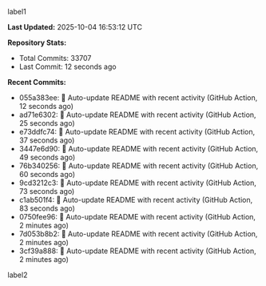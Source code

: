
label1 
<!-- ACTIVITY_START -->
**Last Updated:** 2025-10-04 16:53:12 UTC

**Repository Stats:**
- Total Commits: 33707
- Last Commit: 12 seconds ago

**Recent Commits:**
- 055a383ee: 🤖 Auto-update README with recent activity (GitHub Action, 12 seconds ago)
- ad71e6302: 🤖 Auto-update README with recent activity (GitHub Action, 25 seconds ago)
- e73ddfc74: 🤖 Auto-update README with recent activity (GitHub Action, 37 seconds ago)
- 3447e6d90: 🤖 Auto-update README with recent activity (GitHub Action, 49 seconds ago)
- 76b340256: 🤖 Auto-update README with recent activity (GitHub Action, 60 seconds ago)
- 9cd3212c3: 🤖 Auto-update README with recent activity (GitHub Action, 73 seconds ago)
- c1ab501f4: 🤖 Auto-update README with recent activity (GitHub Action, 83 seconds ago)
- 0750fee96: 🤖 Auto-update README with recent activity (GitHub Action, 2 minutes ago)
- 7d053b8b2: 🤖 Auto-update README with recent activity (GitHub Action, 2 minutes ago)
- 3cf39a888: 🤖 Auto-update README with recent activity (GitHub Action, 2 minutes ago)
<!-- ACTIVITY_END -->

label2

